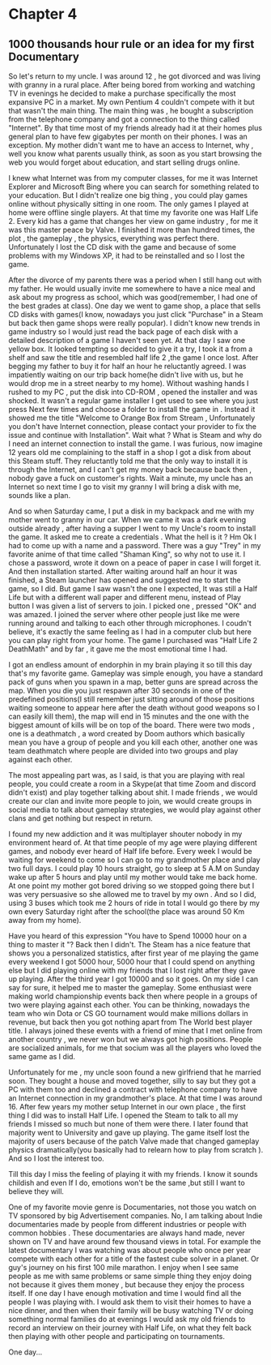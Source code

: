 # Chapter 4
## 1000 thousands hour rule or an idea for my first Documentary
So let's return to my uncle. I was around 12 , he got divorced and was living with granny in a rural place. After being bored from working and watching TV in evenings he decided to make a purchase specifically the most expansive PC in a market. My own Pentium 4 couldn't compete with it but that wasn't the main thing. The main thing was , he bought a subscription from the telephone company and got a connection to the thing called "Internet". By that time most of my friends already had it at their homes plus general plan to have few gigabytes per month on their phones. I was an exception. My mother didn't want me to have an access to Internet, why , well you know what parents usually think, as soon as you start browsing the web you would forget about education, and start selling drugs online. 

I knew what Internet was from my computer classes, for me it was Internet Explorer and Microsoft Bing where you can search for something related to your education. But I didn't realize one big thing , you could play games online without physically sitting in one room. The only games I played at home were offline single players. At that time my favorite one was Half Life 2. Every kid has a game that changes her view on game industry , for me it was this master peace by Valve. I finished it more than hundred times, the plot , the gameplay , the physics, everything was perfect there. Unfortunately I lost the CD disk with the game and because of some problems with my Windows XP, it had to be reinstalled and so I lost the game. 

After the divorce of my parents there was a period when I still hang out with my father. He would usually invite me somewhere to have a nice meal and ask about my progress as school, which was good(remember, I had one of the best grades at class). One day we went to game shop, a place that sells CD disks with games(I know, nowadays you just click "Purchase" in a Steam but back then game shops were really popular). I didn't know new trends in game industry so I would just read the back page of each disk with a detailed description of a game I haven't seen yet. At that day I saw one yellow box. It looked tempting so decided to give it a try, I took it a from a shelf and saw the title and resembled half life 2 ,the game I once lost. After begging my father to buy it for half an hour he reluctantly agreed. I was impatiently waiting on our trip back home(he didn't live with us, but he would drop me in a street nearby to my home). Without washing hands I rushed to my PC , put the disk into CD-ROM , opened the installer and was shocked. It wasn't a regular game installer I get used to see where you just press Next few times and choose a folder to install the game in .
Instead it showed me the title "Welcome to Orange Box from Stream , Unfortunately you don't have Internet connection, please contact your provider to fix the issue and continue with Installation". Wait what ? What is Steam and why do I need an internet connection to install the game. I was furious, now imagine 12 years old me complaining to the staff in a shop I got a disk from about this Steam stuff. They reluctantly told me that the only way to install it is through the Internet, and I can't get my money back because back then , nobody gave a fuck on customer's rights. Wait a minute, my uncle has an Internet so next time I go to visit my granny I will bring a disk with me, sounds like a plan.

And so when Saturday came, I put a disk in my backpack and me with my mother went to granny in our car.
When we came it was a dark evening outside already , after having a supper I went to my Uncle's room to install the game. It asked me to create a credentials . What the hell is it ? Hm Ok I had to come up with 
a name and a password. There was a guy "Trey" in my favorite anime of that time called "Shaman King", so why not to use it. I chose a password, wrote it down on a peace of paper in case I will forget it. And then installation started. After waiting around half an hour it was finished, a Steam launcher has opened and suggested me to start the game, so I did. But game I saw wasn't the one I expected, It was still a Half Life but with a different wall paper and different menu, instead of Play button I was given a list of servers to join. I picked one , pressed "OK" and was amazed. I joined the server where other people just like me were running around and talking to each other through microphones. I coudn't believe, it's exactly the same feeling as I had in a computer club but here you can play right from your home. The game I purchased was "Half Life 2 DeathMath" and by far , it gave me the most emotional time I had. 

I got an endless amount of endorphin in my brain playing it so till this day that's my favorite game. Gameplay was simple enough, you have a standard pack of guns when you spawn in a map, better guns are spread across the map. When you die you just respawn after 30 seconds in one of the predefined positions(I still remember just sitting around of those positions waiting someone to appear here after the death without good weapons so I can easily kill them), the map will end in 15 minutes and the one with the biggest amount of kills will be on top of the board. There were two mods , one is a deathmatch , a word created by Doom authors which basically mean you have a group of people and you kill each other, another one was team deathmatch where people are divided into two groups and play against each other. 

The most appealing part was, as I said, is that you are playing with real people, you could create a room in a Skype(at that time Zoom and discord didn't exist) and play together talking about shit. I made friends , we would create our clan and invite more people to join, we would create groups in social media to talk about gameplay strategies, we would play against other clans and get nothing but respect in return.

I found my new addiction and it was multiplayer shouter nobody in my environment heard of. At that time people of my age were playing different games, and nobody ever heard of Half life before. Every week I would be waiting for weekend to come so I can go to my grandmother place and play two full days. I could play 10 hours straight, go to sleep at 5 A.M on Sunday  wake up after 5 hours and play until my mother would take me back home. At one point my mother got bored driving so we stopped going there but I was very persuasive so she allowed me to travel by my own . And so I did, using 3 buses which took me 2 hours of ride in total I would go there by my own every Saturday right after the school(the place was around 50 Km away from my home).

Have you heard of this expression "You have to Spend 10000 hour on a thing to master it "? Back then I didn't. The Steam has a nice feature that shows you a personalized statistics, after first year of me playing the game every weekend I got 5000 hour, 5000 hour that I could spend on anything else but I did playing online with my friends that I lost right after they gave up playing. After the third year I got 10000 and so it goes. On my side I can say for sure, it helped me to master the gameplay. Some enthusiast were making world championship events back then where people in a groups of two were playing against each other. You can be thinking, nowadays the team who win Dota or CS GO tournament would make millions dollars in revenue, but back then you got nothing apart from The World best player title. I always joined these events with a friend of mine that I met online from another country , we never won but we always got high positions. People are socialized animals, for me that socium was all the players who loved the same game as I did.

Unfortunately for me , my uncle soon found a new girlfriend that he married soon. They bought a house and moved together, silly to say but they got a PC with them too and declined a contract with telephone company to have an Internet connection in my grandmother's place. At that time I was around 16. After few years my mother setup Internet in our own place , the first thing I did was to install Half Life. I opened the Steam to talk to all my friends I missed so much but none of them were there. I later found that majority went to University and gave up playing. The game itself lost the majority of users because of the patch Valve made that changed gameplay physics dramatically(you basically had to relearn how to play from scratch ). And so I lost the interest too. 

Till this day I miss the feeling of playing it with my friends. I know it sounds childish and even If I do, emotions won't be the same ,but still I want to believe they will.

One of my favorite movie genre is Documentaries, not those you watch on TV sponsored by big Advertisement companies. No, I am talking about Indie documentaries made by people from different industries or people with common hobbies . These documentaries are always hand made, never shown on TV and have around few thousand views in total. For example the latest documentary I was watching was about people who once per year compete with each other for a title of the fastest cube solver in a planet. Or guy's journey on his first 100 mile marathon. I enjoy when I see same people as me with same problems or same simple thing they enjoy doing not because it gives them money , but because they enjoy the process itself. If one day I have enough motivation and time I would find all the people I was playing with. I would ask them to visit their homes to have a nice dinner, and then when their family will be busy watching TV or doing something normal families do at evenings I would ask my old friends to record an interview on their journey with Half Life, on what they felt back then playing with other people and participating on tournaments.

One day...